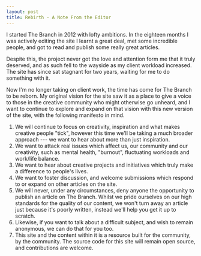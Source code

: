 ```yaml
---
layout: post
title: Rebirth - A Note From the Editor
---
```


I started The Branch in 2012 with lofty ambitions. In the eighteen months I was actively editing the site I learnt a great deal, met some incredible people, and got to read and publish some really great articles.

Despite this, the project never got the love and attention form me that it truly deserved, and as such fell to the wayside as my client workload increased. The site has since sat stagnant for two years, waiting for me to do something with it.

Now I'm no longer taking on client work, the time has come for The Branch to be reborn. My original vision for the site saw it as a place to give a voice to those in the creative community who might otherwise go unheard, and I want to continue to explore and expand on that vision with this new version of the site, with the following manifesto in mind.

1. We will continue to focus on creativity, inspiration and what makes creative people "tick", however this time we'll be taking a much broader approach --- we want to hear about more than just inspiration.
2. We want to attack real issues which affect us, our community and our creativity, such as mental health, "burnout", fluctuating workloads and work/life balance.
3. We want to hear about creative projects and initiatives which truly make a difference to people's lives.
4. We want to foster discussion, and welcome submissions which respond to or expand on other articles on the site.
5. We will never, under any circumstances, deny anyone the opportunity to publish an article on The Branch. Whilst we pride ourselves on our high standards for the quality of our content, we won't turn away an article just because it's poorly written, instead we'll help you get it up to scratch.
6. Likewise, if you want to talk about a difficult subject, and wish to remain anonymous, we can do that for you too.
7. This site and the content within it is a resource built for the community, by the community. The source code for this site will remain open source, and contributions are welcome.

